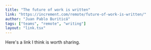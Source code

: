 ```yaml
---
title: "The future of work is written"
link: "https://increment.com/remote/future-of-work-is-written/"
author: "Juan Pablo Buriticá"
tags: ["teams", "remote", "writing"]
layout: "link.tsx"
---
```


Here's a link I think is worth sharing.
